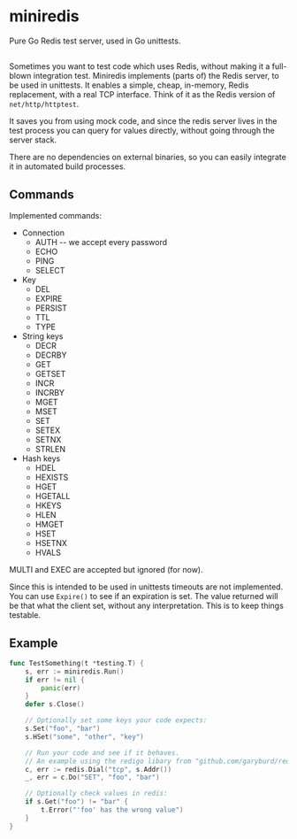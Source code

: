 # miniredis

Pure Go Redis test server, used in Go unittests.


##

Sometimes you want to test code which uses Redis, without making it a full-blown
integration test.
Miniredis implements (parts of) the Redis server, to be used in unittests. It
enables a simple, cheap, in-memory, Redis replacement, with a real TCP interface. Think of it as the Redis version of `net/http/httptest`.

It saves you from using mock code, and since the redis server lives in the
test process you can query for values directly, without going through the server
stack.

There are no dependencies on external binaries, so you can easily integrate it in automated build processes.


## Commands

Implemented commands:

 - Connection
     - AUTH -- we accept every password
     - ECHO
     - PING
     - SELECT
 - Key 
     - DEL
     - EXPIRE
     - PERSIST
     - TTL
     - TYPE
 - String keys
     - DECR
     - DECRBY
     - GET
     - GETSET
     - INCR
     - INCRBY
     - MGET
     - MSET
     - SET
     - SETEX
     - SETNX
     - STRLEN
 - Hash keys
     - HDEL
     - HEXISTS
     - HGET
     - HGETALL
     - HKEYS
     - HLEN
     - HMGET
     - HSET
     - HSETNX
     - HVALS

MULTI and EXEC are accepted but ignored (for now).

Since this is intended to be used in unittests timeouts are not implemented.
You can use `Expire()` to see if an expiration is set. The value returned will
be that what the client set, without any interpretation. This is to keep things
testable.

## Example

``` Go
func TestSomething(t *testing.T) {
	s, err := miniredis.Run()
	if err != nil {
		panic(err)
	}
	defer s.Close()

	// Optionally set some keys your code expects:
	s.Set("foo", "bar")
	s.HSet("some", "other", "key")

	// Run your code and see if it behaves.
	// An example using the redigo libary from "github.com/garyburd/redigo/redis":
	c, err := redis.Dial("tcp", s.Addr())
	_, err = c.Do("SET", "foo", "bar")

	// Optionally check values in redis:
	if s.Get("foo") != "bar" {
        t.Error("'foo' has the wrong value")
    }
}
```

